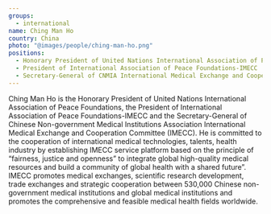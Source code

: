 ```yaml
---
groups:
  - international
name: Ching Man Ho
country: China
photo: "@images/people/ching-man-ho.png"
positions:
  - Honorary President of United Nations International Association of Peace Foundation
  - President of International Association of Peace Foundations-IMECC
  - Secretary-General of CNMIA International Medical Exchange and Cooperation Committee (IMECC)
---
```


Ching Man Ho is the Honorary President of United Nations International Association of Peace Foundations, the President of International Association of Peace Foundations-IMECC and the Secretary-General of Chinese Non-government Medical Institutions Association International Medical Exchange and Cooperation Committee (IMECC). He is committed to the cooperation of international medical technologies, talents, health industry by establishing IMECC service platform based on the principle of “fairness, justice and openness” to integrate global high-quality medical resources and build a community of global health with a shared future”. IMECC promotes medical exchanges, scientific research development, trade exchanges and strategic cooperation between 530,000 Chinese non-government medical institutions and global medical institutions and promotes the comprehensive and feasible medical health fields worldwide.

